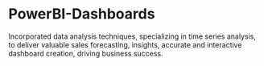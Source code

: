 # PowerBI-Dashboards
Incorporated data analysis techniques, specializing in time series analysis, to deliver valuable
sales forecasting, insights, accurate and interactive dashboard creation, driving business success.
